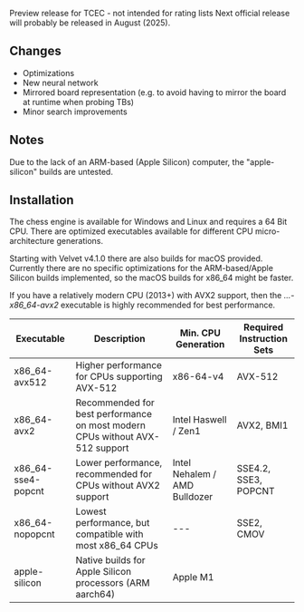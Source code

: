 Preview release for TCEC - not intended for rating lists
Next official release will probably be released in August (2025).

## Changes

- Optimizations
- New neural network
- Mirrored board representation (e.g. to avoid having to mirror the board at runtime when probing TBs)
- Minor search improvements

## Notes

Due to the lack of an ARM-based (Apple Silicon) computer, the "apple-silicon" builds are untested.

## Installation
The chess engine is available for Windows and Linux and requires a 64 Bit CPU.
There are optimized executables available for different CPU micro-architecture generations.

Starting with Velvet v4.1.0 there are also builds for macOS provided.
Currently there are no specific optimizations for the ARM-based/Apple Silicon builds implemented, so
the macOS builds for x86_64 might be faster.

If you have a relatively modern CPU (2013+) with AVX2 support, then the *...-x86_64-avx2* executable is highly recommended for best performance.

| Executable         | Description                                                                  | Min. CPU Generation           | Required Instruction Sets |
|--------------------|------------------------------------------------------------------------------|-------------------------------|---------------------------|
| x86_64-avx512      | Higher performance for CPUs supporting AVX-512                               | x86-64-v4                     | AVX-512                   |
| x86_64-avx2        | Recommended for best performance on most modern CPUs without AVX-512 support | Intel Haswell / Zen1          | AVX2, BMI1                |
| x86_64-sse4-popcnt | Lower performance, recommended for CPUs without AVX2 support                 | Intel Nehalem / AMD Bulldozer | SSE4.2, SSE3, POPCNT      |
| x86_64-nopopcnt    | Lowest performance, but compatible with most x86_64 CPUs                     | ---                           | SSE2, CMOV                |
| apple-silicon      | Native builds for Apple Silicon processors (ARM aarch64)                     | Apple M1                      |                           |
